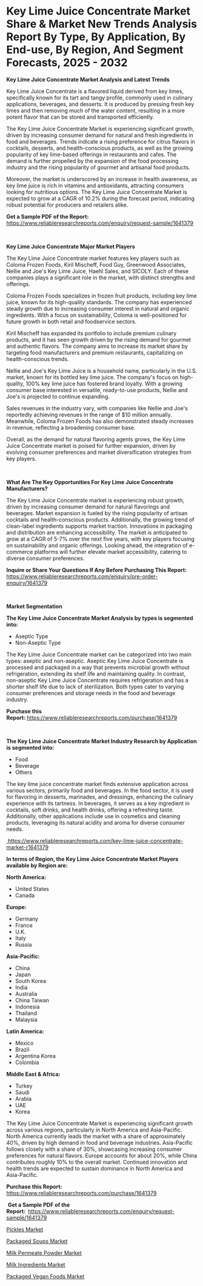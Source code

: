 <p><h1>Key Lime Juice Concentrate Market Share & Market New Trends Analysis Report By Type, By Application, By End-use, By Region, And Segment Forecasts, 2025 - 2032</h1></p><p><strong>Key Lime Juice Concentrate Market Analysis and Latest Trends</strong></p>
<p><p>Key Lime Juice Concentrate is a flavored liquid derived from key limes, specifically known for its tart and tangy profile, commonly used in culinary applications, beverages, and desserts. It is produced by pressing fresh key limes and then removing much of the water content, resulting in a more potent flavor that can be stored and transported efficiently.</p><p>The Key Lime Juice Concentrate Market is experiencing significant growth, driven by increasing consumer demand for natural and fresh ingredients in food and beverages. Trends indicate a rising preference for citrus flavors in cocktails, desserts, and health-conscious products, as well as the growing popularity of key lime-based offerings in restaurants and cafes. The demand is further propelled by the expansion of the food processing industry and the rising popularity of gourmet and artisanal food products.</p><p>Moreover, the market is underscored by an increase in health awareness, as key lime juice is rich in vitamins and antioxidants, attracting consumers looking for nutritious options. The Key Lime Juice Concentrate Market is expected to grow at a CAGR of 10.2% during the forecast period, indicating robust potential for producers and retailers alike.</p></p>
<p><strong>Get a Sample PDF of the Report:&nbsp;</strong> <a href="https://www.reliableresearchreports.com/enquiry/request-sample/1641379?utm_campaign=123&utm_medium=2&utm_source=Github&utm_content=ia&utm_term=15022025&utm_id=key-lime-juice-concentrate">https://www.reliableresearchreports.com/enquiry/request-sample/1641379</a></p>
<p>&nbsp;</p>
<p><strong>Key Lime Juice Concentrate Major Market Players</strong></p>
<p><p>The Key Lime Juice Concentrate market features key players such as Coloma Frozen Foods, Kiril Mischeff, Food Guy, Greenwood Associates, Nellie and Joe's Key Lime Juice, Haehl Sales, and SICOLY. Each of these companies plays a significant role in the market, with distinct strengths and offerings.</p><p>Coloma Frozen Foods specializes in frozen fruit products, including key lime juice, known for its high-quality standards. The company has experienced steady growth due to increasing consumer interest in natural and organic ingredients. With a focus on sustainability, Coloma is well-positioned for future growth in both retail and foodservice sectors.</p><p>Kiril Mischeff has expanded its portfolio to include premium culinary products, and it has seen growth driven by the rising demand for gourmet and authentic flavors. The company aims to increase its market share by targeting food manufacturers and premium restaurants, capitalizing on health-conscious trends.</p><p>Nellie and Joe's Key Lime Juice is a household name, particularly in the U.S. market, known for its bottled key lime juice. The company's focus on high-quality, 100% key lime juice has fostered brand loyalty. With a growing consumer base interested in versatile, ready-to-use products, Nellie and Joe's is projected to continue expanding.</p><p>Sales revenues in the industry vary, with companies like Nellie and Joe's reportedly achieving revenues in the range of $10 million annually. Meanwhile, Coloma Frozen Foods has also demonstrated steady increases in revenue, reflecting a broadening consumer base.</p><p>Overall, as the demand for natural flavoring agents grows, the Key Lime Juice Concentrate market is poised for further expansion, driven by evolving consumer preferences and market diversification strategies from key players.</p></p>
<p>&nbsp;</p>
<p><strong>What Are The Key Opportunities For Key Lime Juice Concentrate Manufacturers?</strong></p>
<p><p>The Key Lime Juice Concentrate market is experiencing robust growth, driven by increasing consumer demand for natural flavorings and beverages. Market expansion is fueled by the rising popularity of artisan cocktails and health-conscious products. Additionally, the growing trend of clean-label ingredients supports market traction. Innovations in packaging and distribution are enhancing accessibility. The market is anticipated to grow at a CAGR of 5-7% over the next five years, with key players focusing on sustainability and organic offerings. Looking ahead, the integration of e-commerce platforms will further elevate market accessibility, catering to diverse consumer preferences.</p></p>
<p><strong>Inquire or Share Your Questions If Any Before Purchasing This Report:</strong> <a href="https://www.reliableresearchreports.com/enquiry/pre-order-enquiry/1641379?utm_campaign=123&utm_medium=2&utm_source=Github&utm_content=ia&utm_term=15022025&utm_id=key-lime-juice-concentrate">https://www.reliableresearchreports.com/enquiry/pre-order-enquiry/1641379</a></p>
<p>&nbsp;</p>
<p><strong>Market Segmentation</strong></p>
<p><strong>The Key Lime Juice Concentrate Market Analysis by types is segmented into:</strong></p>
<p><ul><li>Aseptic Type</li><li>Non-Aseptic Type</li></ul></p>
<p><p>The Key Lime Juice Concentrate market can be categorized into two main types: aseptic and non-aseptic. Aseptic Key Lime Juice Concentrate is processed and packaged in a way that prevents microbial growth without refrigeration, extending its shelf life and maintaining quality. In contrast, non-aseptic Key Lime Juice Concentrate requires refrigeration and has a shorter shelf life due to lack of sterilization. Both types cater to varying consumer preferences and storage needs in the food and beverage industry.</p></p>
<p><strong>Purchase this Report:&nbsp;</strong><a href="https://www.reliableresearchreports.com/purchase/1641379?utm_campaign=123&utm_medium=2&utm_source=Github&utm_content=ia&utm_term=15022025&utm_id=key-lime-juice-concentrate">https://www.reliableresearchreports.com/purchase/1641379</a></p>
<p>&nbsp;</p>
<p><strong>The Key Lime Juice Concentrate Market Industry Research by Application is segmented into:</strong></p>
<p><ul><li>Food</li><li>Beverage</li><li>Others</li></ul></p>
<p><p>The key lime juice concentrate market finds extensive application across various sectors, primarily food and beverages. In the food sector, it is used for flavoring in desserts, marinades, and dressings, enhancing the culinary experience with its tartness. In beverages, it serves as a key ingredient in cocktails, soft drinks, and health drinks, offering a refreshing taste. Additionally, other applications include use in cosmetics and cleaning products, leveraging its natural acidity and aroma for diverse consumer needs.</p></p>
<p><a href="https://www.reliableresearchreports.com/key-lime-juice-concentrate-market-r1641379?utm_campaign=123&utm_medium=2&utm_source=Github&utm_content=ia&utm_term=15022025&utm_id=key-lime-juice-concentrate">&nbsp;https://www.reliableresearchreports.com/key-lime-juice-concentrate-market-r1641379</a></p>
<p><strong>In terms of Region, the Key Lime Juice Concentrate Market Players available by Region are:</strong></p>
<p>
    <p> <strong> North America: </strong>
        <ul>
            <li>United States</li>
            <li>Canada</li>
        </ul>
        </p> 
    <p> <strong> Europe: </strong>
        <ul>
            <li>Germany</li>
            <li>France</li>
            <li>U.K.</li>
            <li>Italy</li>
            <li>Russia</li>
        </ul>
        </p> 
    <p> <strong> Asia-Pacific: </strong>
        <ul>
            <li>China</li>
            <li>Japan</li>
            <li>South Korea</li>
            <li>India</li>
            <li>Australia</li>
            <li>China Taiwan</li>
            <li>Indonesia</li>
            <li>Thailand</li>
            <li>Malaysia</li>
        </ul>
        </p> 
    <p> <strong> Latin America: </strong>
        <ul>
            <li>Mexico</li>
            <li>Brazil</li>
            <li>Argentina Korea</li>
            <li>Colombia</li>
        </ul>
        </p> 
    <p> <strong> Middle East & Africa: </strong>
        <ul>
            <li>Turkey</li>
            <li>Saudi</li>
            <li>Arabia</li>
            <li>UAE</li>
            <li>Korea</li>
        </ul>
    </p>
    </p>
<p><p>The Key Lime Juice Concentrate Market is experiencing significant growth across various regions, particularly in North America and Asia-Pacific. North America currently leads the market with a share of approximately 40%, driven by high demand in food and beverage industries. Asia-Pacific follows closely with a share of 30%, showcasing increasing consumer preferences for natural flavors. Europe accounts for about 20%, while China contributes roughly 10% to the overall market. Continued innovation and health trends are expected to sustain dominance in North America and Asia-Pacific.</p></p>
<p><strong>Purchase this Report: </strong><a href="https://www.reliableresearchreports.com/purchase/1641379?utm_campaign=123&utm_medium=2&utm_source=Github&utm_content=ia&utm_term=15022025&utm_id=key-lime-juice-concentrate">https://www.reliableresearchreports.com/purchase/1641379</a></p>
<p>&nbsp;<strong>Get a Sample PDF of the Report:&nbsp;&nbsp;</strong><a href="https://www.reliableresearchreports.com/enquiry/request-sample/1641379?utm_campaign=123&utm_medium=2&utm_source=Github&utm_content=ia&utm_term=15022025&utm_id=key-lime-juice-concentrate">https://www.reliableresearchreports.com/enquiry/request-sample/1641379</a></p>
<p><strong></strong></p>
<p><p><a href="https://github.com/saaindosya/Market-Research-Report-List-1/blob/main/pickles-market.md?utm_campaign=123&utm_medium=2&utm_source=Github&utm_content=ia&utm_term=15022025&utm_id=key-lime-juice-concentrate">Pickles Market</a></p><p><a href="https://github.com/agdonthisa/Market-Research-Report-List-1/blob/main/packaged-soups-market.md?utm_campaign=123&utm_medium=2&utm_source=Github&utm_content=ia&utm_term=15022025&utm_id=key-lime-juice-concentrate">Packaged Soups Market</a></p><p><a href="https://github.com/lalolatiot/Market-Research-Report-List-1/blob/main/milk-permeate-powder-market.md?utm_campaign=123&utm_medium=2&utm_source=Github&utm_content=ia&utm_term=15022025&utm_id=key-lime-juice-concentrate">Milk Permeate Powder Market</a></p><p><a href="https://github.com/ternainglin/Market-Research-Report-List-1/blob/main/milk-ingredients-market.md?utm_campaign=123&utm_medium=2&utm_source=Github&utm_content=ia&utm_term=15022025&utm_id=key-lime-juice-concentrate">Milk Ingredients Market</a></p><p><a href="https://github.com/penglatilles/Market-Research-Report-List-1/blob/main/packaged-vegan-foods-market.md?utm_campaign=123&utm_medium=2&utm_source=Github&utm_content=ia&utm_term=15022025&utm_id=key-lime-juice-concentrate">Packaged Vegan Foods Market</a></p></p>